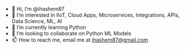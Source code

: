 - 👋 Hi, I’m @ihashem87
- 👀 I’m interested in IIoT, Cloud Apps, Microservices, Integrations, APIs, Data Science, ML, AI
- 🌱 I’m currently learning Python
- 💞️ I’m looking to collaborate on Python ML Models
- 📫 How to reach me, email me at ihashem87@gmail.com

<!---
ihashem87/ihashem87 is a ✨ special ✨ repository because its `README.md` (this file) appears on your GitHub profile.
You can click the Preview link to take a look at your changes.
--->
